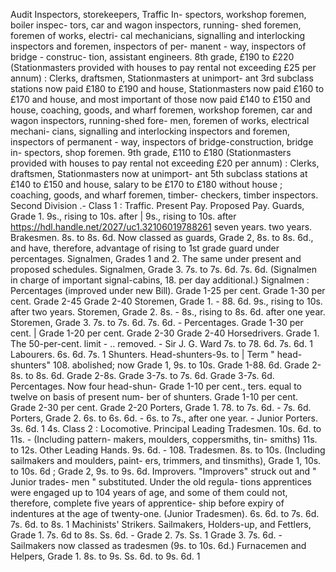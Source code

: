 Audit Inspectors, storekeepers, Traffic In- spectors, workshop foremen, boiler inspec- tors, car and wagon inspectors, running- shed foremen, foremen of works, electri- cal mechanicians, signalling and interlocking inspectors and foremen, inspectors of per- manent - way, inspectors of bridge - construc- tion, assistant engineers. 8th grade, £190 to £220 (Stationmasters provided with houses to pay rental not exceeding £25 per annum) : Clerks, draftsmen, Stationmasters at unimport- ant 3rd subclass stations now paid £180 to £190 and house, Stationmasters now paid £160 to £170 and house, and most important of those now paid £140 to £150 and house, coaching, goods, and wharf foremen, workshop foremen, car and wagon inspectors, running-shed fore- men, foremen of works, electrical mechani- cians, signalling and interlocking inspectors and foremen, inspectors of permanent - way, inspectors of bridge-construction, bridge in- spectors, shop foremen. 9th grade, £110 to £180 (Stationmasters provided with houses to pay rental not exceeding £20 per annum) : Clerks, draftsmen, Stationmasters now at unimport- ant 5th subclass stations at £140 to £150 and house, salary to be £170 to £180 without house ; coaching, goods, and wharf foremen, timber- checkers, timber inspectors. Second Division .- Class 1 : Traffic. Present Pay. Proposed Pay. Guards, Grade 1. 9s., rising to 10s. after | 9s., rising to 10s. after https://hdl.handle.net/2027/uc1.32106019788261 seven years. two years. Brakesmen. 8s. to 8s. 6d. Now classed as guards, Grade 2, 8s. to 8s. 6d., and have, therefore, advantage of rising to 1st grade guard under percentages. Signalmen, Grades 1 and 2. The same under present and proposed schedules. Signalmen, Grade 3. 7s. to 7s. 6d. 7s. 6d. (Signalmen in charge of important signal-cabins, 18. per day additional.) Signalmen : Percentages (improved under new Bill). Grade 1-25 per cent. Grade 1-30 per cent. Grade 2-45 Grade 2-40 Storemen, Grade 1. \- 88\. 6d. 9s., rising to 10s. after two years. Storemen, Grade 2. 8s. - 8s., rising to 8s. 6d. after one year. Storemen, Grade 3. 7s. to 7s. 6d. 7s. 6d. - Percentages. Grade 1-30 per cent. | Grade 1-20 per cent. Grade 2-30 Grade 2-40 Horsedrivers. Grade 1. The 50-per-cent. limit \- .. removed. \- Sir J. G. Ward 7s. to 78. 6d. 7s. 6d. 1 Labourers. 6s. 6d. 7s. 1 Shunters. Head-shunters-9s. to | Term " head-shunters" 108. abolished; now Grade 1, 9s. to 10s. Grade 1-88. 6d. Grade 2-8s. to 8s. 6d. Grade 2-8s. Grade 3-7s. to 7s. 6d. Grade 3-7s. 6d. Percentages. Now four head-shun- Grade 1-10 per cent., ters. equal to twelve on basis of present num- ber of shunters. Grade 1-10 per cent. Grade 2-30 per cent. Grade 2-20 Porters, Grade 1. 78\. to 7s. 6d. - 7s. 6d. Porters, Grade 2. 6s. to 6s. 6d. - 6s. to 7s., after one year. \- Junior Porters. 3s. 6d. 1 4s. Class 2 : Locomotive. Principal Leading Tradesmen. 10s. 6d. to 11s. - (Including pattern- makers, moulders, coppersmiths, tin- smiths) 11s. to 12s. Other Leading Hands. 9s. 6d. - 108. Tradesmen. 8s. to 10s. (Including sailmakers and moulders, paint- ers, trimmers, and tinsmiths), Grade 1, 10s. to 10s. 6d ; Grade 2, 9s. to 9s. 6d. Improvers. "Improvers" struck out and " Junior trades- men " substituted. Under the old regula- tions apprentices were engaged up to 104 years of age, and some of them could not, therefore, complete five years of apprentice- ship before expiry of indentures at the age of twenty-one. (Junior Tradesmen). 6s. 6d. to 7s. 6d. 7s. 6d. to 8s. 1 Machinists' Strikers. Sailmakers, Holders-up, and Fettlers, Grade 1. 7s. 6d to 8s. Ss. 6d. \- Grade 2. 7s. Ss. 1 Grade 3. 7s. 6d. \- Sailmakers now classed as tradesmen (9s. to 10s. 6d.) Furnacemen and Helpers, Grade 1. 8s. to 9s. Ss. 6d. to 9s. 6d. 1 